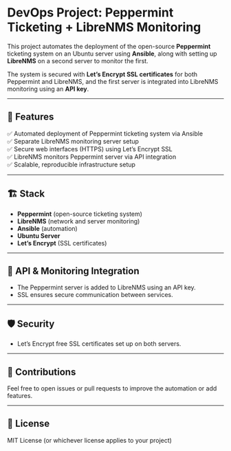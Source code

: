 # DevOps Project: Peppermint Ticketing + LibreNMS Monitoring

This project automates the deployment of the open-source **Peppermint** ticketing system on an Ubuntu server using **Ansible**, along with setting up **LibreNMS** on a second server to monitor the first.

The system is secured with **Let’s Encrypt SSL certificates** for both Peppermint and LibreNMS, and the first server is integrated into LibreNMS monitoring using an **API key**.

---

## 🚀 Features

✅ Automated deployment of Peppermint ticketing system via Ansible  
✅ Separate LibreNMS monitoring server setup  
✅ Secure web interfaces (HTTPS) using Let’s Encrypt SSL  
✅ LibreNMS monitors Peppermint server via API integration  
✅ Scalable, reproducible infrastructure setup

---

## 🏗️ Stack

- **Peppermint** (open-source ticketing system)  
- **LibreNMS** (network and server monitoring)  
- **Ansible** (automation)  
- **Ubuntu Server**  
- **Let’s Encrypt** (SSL certificates)

---

## 🔑 API & Monitoring Integration

- The Peppermint server is added to LibreNMS using an API key.
- SSL ensures secure communication between services.

---

## 🛡️ Security

- Let’s Encrypt free SSL certificates set up on both servers.

---

## 🤝 Contributions

Feel free to open issues or pull requests to improve the automation or add features.

---

## 📄 License

MIT License (or whichever license applies to your project)
